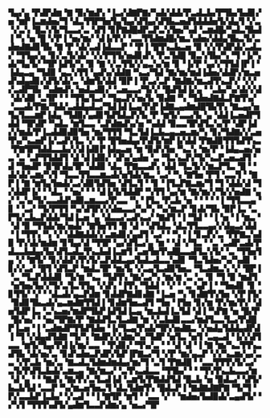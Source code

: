 ▜▄▞▄▝▛▟▛▟▆▝▇▝▉▞▆▟▚▝▐▃▞▟▇▛▇▞▚▟▞▟▟▞▛▃▟▃▙▞▛▜▙▞▙▟▊▞▅▝▆▛▐▃▆▟▅▞▜▝▟▃▜▜▛▜▅▜▄▜▄▞▟▜▄▞▟▜▙▃▅▟▜▟▟▟▅▜▞▟▄▜▝▞▃▝▞▃▚▝█▃▚▜▞▜▃▃▞▃▝▟▜▝▊▛▇▟█▟▛▃▛▃▚▜▅▞▚▟▝▃▆▟█▞▚▟▃▜▙▟▐▝▚▝▅▝█▝▞▛▐▝▅▞▆▞▝▟▐▞▛▞▝▃▃▜▜▟▆▟█▞▆▃▚▟▅▞▟▟▄▜▙▃▜▞▃▟▅▟▇▟▊▜▙▝▇▝▛▝▟▞▃▟▐▟▃▃▛▝▝▛▐▝█▜▚▃▙▃▅▝▉▝▞▞▛▟▛▟▞▃▟▃▞▝▜▜▄▞▄▝▊▞▃▜▞▟▞▝▞▞▛▜▜▞▅▟▊▟▚▝▛▃▜▟█▝▉▃▚▜▙▞▚▝▜▝▐▞▚▟▞▜▄▜▞▝▜▛▐▟▜▞▚▝▉▝▇▝▞▃▜▜▞▞▄▃▚▞▆▝▊▝▐▞▛▝▄▞▞▜▜▟▐▛▐▝▐▟▄▃▄▝▜▟▉▝▄▃▚▜▜▝▄▟▚▞▟▟▇▝▚▃▞▜▟▝▇▞▆▞▆▟▐▟▅▞▟▟▛▞▆▃▅▟▚▟▄▟▊▞▟▜▞▟▞▃▝▟▆▜▞▟▟▝▉▛▐▝▛▃▞▃▛▝▇▟▇▞▆▃▟▜▚▃▛▞▝▞▞▞▃▟▛▜▙▝▚▟▆▟▚▝▅▟▃▟▊▞▝▃▅▃▃▞▜▞▞▝█▟▜▟▐▞▄▝▝▃▙▞▚▞▟▞▞▟▝▟▞▟▉▝▃▜▛▝▝▝▜▜▄▜▃▞▝▜▄▃▛▞▅▞▙▝▉▟▇▝▚▝▜▟▅▟▇▟▃▛▇▜▚▞▝▃▃▟▞▛▇▞▜▟▞▃▟▟▄▟▃▞▜▟▐▟▐▃▄▜▚▛▐▟▇▃▄▟▆▟█▜▙▜▚▝▇▃▄▞▅▜▄▜▃▃▆▛▐▟▄▝▜▟▉▞▄▟▊▜▟▜▟▃▛▞▙▝▛▝▆▜▞▃▃▞▙▝▄▝▟▟▐▃▅▟▛▜▟▟▝▜▛▟▛▝▚▟▃▝▆▜▃▃▝▃▛▟▆▟▚▞▅▝▚▟▟▝▉▃▃▜▛▟▜▃▚▞▛▝▟▛▐▟▞▞▆▟▞▛▐▃▟▟▉▟▉▜▅▝▆▞▜▜▜▝▜▃▜▟▐▃▙▃▄▃▅▃▆▞▚▝▊▞▜▟▇▞▞▃▅▜▚▞▚▃▅▛▐▞▃▟▚▜▃▝▞▝▛▝█▜▅▟▄▞▛▟▜▞▆▛▐▞▟▟▝▛▇▟▉▜▜▜▟▜▚▃▝▛▇▜▛▜▟▟▃▃▙▞▞▟▐▟▊▛▐▟▄▃▅▝▆▝▉▟▚▜▅▝▚▃▚▝▆▞▛▝▐▟▄▃▅▞▅▃▝▃▝▃▛▜▜▟▟▜▝▟▝▟▐▟▉▞▝▟▚▞▄▟▅▝▃▝▜▃▚▃▛▞▜▞▚▃▛▃▅▃▟▜▝▟▝▜▅▟▛▝▉▜▛▟▄▜▛▝▟▟▉▝▟▃▝▛▇▃▃▟▚▝▟▟▝▜▃▜▞▞▆▃▛▜▃▝█▝▝▟▞▟▞▃▆▞▚▜▝▜▃▃▜▜▃▃▆▃▟▞▅▜▟▞▆▃▝▃▞▝▚▝▇▜▅▝▛▜▝▃▃▜▝▝▇▛▐▝▇▝▆▜▄▜▅▟▞▃▞▟▉▜▟▜▅▝▟▜▃▜▝▝▊▝▐▜▃▛▇▃▆▞▜▝▜▝▟▟▞▟▝▜▞▟▟▛▐▞▝▝▟▃▝▝▅▞▝▝▝▟▐▞▙▜▟▟▛▝▚▜▜▝▄▞▆▝▇▞▆▞▞▜▞▞▅▟▇▝▄▞▝▃▚▞▜▞▃▃▟▟▚▟▉▃▆▃▃▞▛▃▃▝▚▝▐▜▃▝▛▃▙▝▅▝▝▝▝▝▐▝▜▜▃▃▄▝▊▝▝▃▞▝▜▞▛▜▜▝▚▞▟▜▛▞▞▟▅▃▃▞▚▞▚▝▚▞▆▃▛▝▊▟▞▜▙▝▉▛▐▃▝▃▛▜▞▃▙▃▛▟▟▞▜▟▐▃▅▝▄▝▟▃▃▞▃▟▚▃▞▝▇▟▜▝▐▝▜▟▝▝▐▝▅▝▐▝▆▃▝▝▟▝▉▝▜▜▟▞▆▞▅▟▞▝▇▜▅▜▜▝▉▝▟▝▝▟▜▟▃▝▟▃▜▜▃▃▄▞▞▟▄▃▞▟▟▝▐▝▜▜▚▝▚▝▞▝▟▟▇▟▟▞▞▃▆▟▊▞▄▟▜▝▃▞▝▝▚▝▐▝▊▃▛▞▃▝▛▛▇▃▚▟▉▝▛▞▟▞▆▟▆▝▊▜▄▞▟▝▜▜▛▝▄▞▟▜▃▞▄▝▆▝▝▟▝▞▜▃▝▝▃▝▃▟▛▃▟▞▛▟▃▃▙▟▄▞▙▞▟▜▃▟▃▜▚▃▙▟▐▃▆▜▝▃▅▜▅▜▚▟█▃▃▟▜▃▚▜▞▝▃▝▜▜▅▜▄▝▞▝▇▜▞▝▊▞▟▟▚▜▚▜▞▃▛▟▟▃▄▞▙▟▃▟▃▃▚▟▊▝▜▃▜▟▅▞▚▞▚▟▊▝▊▞▞▃▞▝█▜▝▟▜▃▛▝▆▟▃▜▛▝▆▞▙▝▞▃▄▜▃▟▉▜▅▃▝▜▃▟▆▃▚▝▞▝█▛▐▝▃▝▜▃▛▟▟▟▊▝▜▞▆▝▚▃▝▜▟▜▚▝▇▞▃▞▚▝▆▞▆▝▃▝▃▝▊▝▜▝▉▝▆▟▜▝▅▜▅▞▙▞▞▜▞▃▜▃▜▜▄▝▞▟▚▝▐▜▚▝▜▟▟▝▝▞▝▝▃▝▄▛▐▝▝▜▅▟▊▝▊▝▊▜▜▞▝▞▝▝▟▃▟▞▄▃▛▟▆▝▊▟▟▛▇▟▊▟▇▝▐▃▅▝▚▝▊▟▇▜▚▜▅▝▞▛▐▜▞▝▉▟▊▜▙▃▟▞▄▃▆▟▇▜▜▟▐▝▊▟▆▜▅▃▟▜▝▜▅▝▐▜▅▝▊▞▆▝▛▞▆▞▛▞▝▟▅▜▟▛▐▃▝▃▚▃▅▞▆▟▛▜▙▛▐▟▜▟▐▃▄▝▆▃▙▟▐▃▜▟▝▟▐▝▚▛▇▝▅▝█▞▛▝█▞▅▞▝▝▅▞▜▛▇▞▛▝▇▟▟▜▃▜▃▟▇▝▆▝▞▃▙▟▊▃▃▞▆▟▜▃▃▜▃▞▛▟█▛▐▃▅▝▐▝▃▟▆▟▛▜▜▟▜▟▅▝▐▞▜▃▄▜▚▟▞▜▛▞▅▟▇▃▝▞▅▟▄▜▟▟▄▟▛▟▐▝▜▝▞▟▄▟▜▟▇▝▜▞▚▝▇▟▛▞▞▟▆▞▚▞▜▟▛▝▅▜▃▝▅▜▝▃▄▃▟▝▐▞▞▟▜▃▃▝▆▜▞▜▄▞▛▟▐▞▆▞▃▃▝▝▛▟▊▞▝▜▚▞▃▝▝▝▟▝▟▝▐▝▇▝▆▞▚▃▜▜▚▃▟▜▙▝▟▞▅▞▃▝▊▟▚▟▅▃▛▟▛▞▙▛▐▛▇▃▞▜▝▞▛▝▆▞▄▃▛▝▞▞▚▃▆▞▄▞▃▃▝▞▛▃▙▝▆▞▃▝▇▃▟▃▜▟▆▟▆▟▄▞▆▞▜▝▃▜▝▛▇▟█▝▝▃▃▜▜▜▚▜▞▃▞▃▜▞▛▟▜▃▙▟▞▃▆▃▄▝▇▞▆▃▞▝▃▜▚▃▟▃▃▝▜▜▙▞▝▝▝▜▚▜▚▃▙▃▃▞▆▝▟▝▄▝▝▝▇▟▚▝▇▞▛▞▃▜▃▟▐▟▝▃▆▜▞▛▇▟▟▜▟▝█▃▙▝▅▝▉▟▃▞▝▟▜▞▙▃▙▜▟▝▃▃▛▝▚▞▆▃▅▜▅▃▜▝▟▃▜▟▆▜▚▝█▟▃▛▐▝▇▟▇▟▇▛▇▝▜▞▜▝▛▞▃▃▙▛▐▃▙▞▝▞▃▟▝▝▐▝▇▜▛▝▆▜▝▝▃▃▝▞▝▝▆▟▅▞▙▟▉▟▞▃▄▟▜▞▝▞▚▜▝▜▜▜▚▟▜▞▄▟▆▜▃▃▛▟▆▞▄▝▅▃▞▜▛

